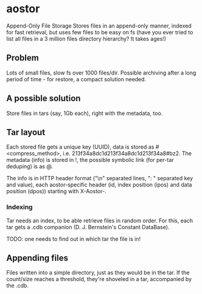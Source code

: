 # aostor

Append-Only File Storage
Stores files in an append-only manner, indexed for fast retrieval, but uses few files to be easy on fs (have you ever tried to list all files in a 3 million files directory hierarchy? It takes ages!)

## Problem
Lots of small files, slow fs over 1000 files/dir. Possible archiving after a long period of time - for restore, a compact solution needed.

## A possible solution
Store files in tars (say, 1Gb each), right with the metadata, too.

## Tar layout
Each stored file gets a unique key (UUID), data is stored as <key>#<compress_method>, i.e. 213f34a8dc1d213f34a8dc1d213f34a8#bz2.
The metadata (info) is stored in <key>!, the possible symbolic link (for per-tar deduping) is as <key>@.

The info is in HTTP header format ("\n" separated lines, ": " separated key and value), each aostor-specific header (id, index position (ipos) and data position (dpos)) starting with X-Aostor-.

### Indexing
Tar needs an index, to be able retrieve files in random order. For this, each tar gets a .cdb companion (D. J. Bernstein's Constant DataBase).

TODO: one needs to find out in which tar the file is in!

## Appending files
Files written into a simple directory, just as they would be in the tar. If the count/size reaches a threshold, they're shoveled in a tar, accompanied by the .cdb.